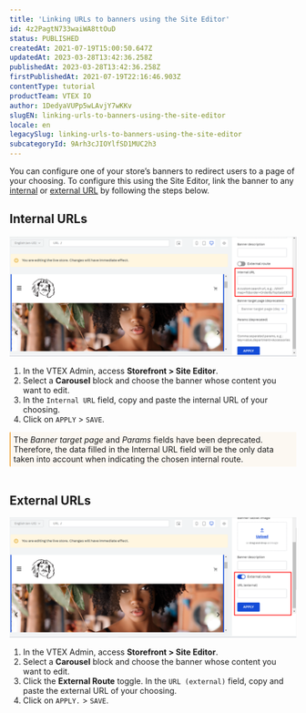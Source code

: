 ```yaml
---
title: 'Linking URLs to banners using the Site Editor'
id: 4z2PagtN733waiWA8ttOuD
status: PUBLISHED
createdAt: 2021-07-19T15:00:50.647Z
updatedAt: 2023-03-28T13:42:36.258Z
publishedAt: 2023-03-28T13:42:36.258Z
firstPublishedAt: 2021-07-19T22:16:46.903Z
contentType: tutorial
productTeam: VTEX IO
author: 1DedyaVUPp5wLAvjY7wKKv
slugEN: linking-urls-to-banners-using-the-site-editor
locale: en
legacySlug: linking-urls-to-banners-using-the-site-editor
subcategoryId: 9Arh3cJIOYlfSD1MUC2h3
---
```


You can configure one of your store’s banners to redirect users to a page of your choosing. To configure this using the Site Editor, link the banner to any [internal](#internal-urls) or [external URL](#externa-urls) by following the steps below.

## Internal URLs

![internal-url](https://raw.githubusercontent.com/vtexdocs/help-center-content/refs/heads/main/docs/en/tutorials/Storefront/Site%20Editor/linking-urls-to-banners-using-the-site-editor_1.png)

1. In the VTEX Admin, access **Storefront > Site Editor**.
2. Select a __Carousel__ block and choose the banner whose content you want to edit.
3. In the `Internal URL` field, copy and paste the internal URL of your choosing.
4.  Click on `APPLY` > `SAVE`.

<div style="background-color:#FCF8F2; border-left: 2px solid #F0AD4E; border-top-left-radius: 2px; border-bottom-left-radius: 2px; padding: 5px">
The <i>Banner target page</i> and <i>Params</i> fields have been deprecated. Therefore, the data filled in the Internal URL field will be the only data taken into account when indicating the chosen internal route.
</div>
<br>

## External URLs

![external-url](https://raw.githubusercontent.com/vtexdocs/help-center-content/refs/heads/main/docs/en/tutorials/Storefront/Site%20Editor/linking-urls-to-banners-using-the-site-editor_2.png)

1. In the VTEX Admin, access **Storefront > Site Editor**.
2. Select a __Carousel__ block and choose the banner whose content you want to edit.
3. Click the __External Route__ toggle. In the `URL (external)` field, copy and paste the external URL of your choosing.
4. Click on `APPLY.` > `SAVE`.
